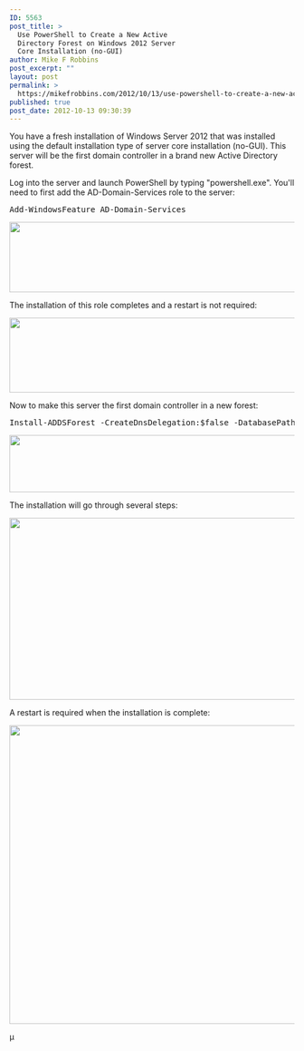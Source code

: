 ```yaml
---
ID: 5563
post_title: >
  Use PowerShell to Create a New Active
  Directory Forest on Windows 2012 Server
  Core Installation (no-GUI)
author: Mike F Robbins
post_excerpt: ""
layout: post
permalink: >
  https://mikefrobbins.com/2012/10/13/use-powershell-to-create-a-new-active-directory-forest-on-windows-2012-server-core-installation-no-gui/
published: true
post_date: 2012-10-13 09:30:39
---
```

You have a fresh installation of Windows Server 2012 that was installed using the default installation type of server core installation (no-GUI). This server will be the first domain controller in a brand new Active Directory forest.

Log into the server and launch PowerShell by typing "powershell.exe". You'll need to first add the AD-Domain-Services role to the server:
<pre class="lang:ps decode:true">Add-WindowsFeature AD-Domain-Services</pre>
<a href="http://mikefrobbins.com/wp-content/uploads/2012/10/posh-newadforest0.jpg"><img class="alignnone size-full wp-image-5565" title="PoSH-newADForest0" alt="" src="http://mikefrobbins.com/wp-content/uploads/2012/10/posh-newadforest0.jpg" width="612" height="124" /></a>

The installation of this role completes and a restart is not required:

<a href="http://mikefrobbins.com/wp-content/uploads/2012/10/posh-newadforest1.jpg"><img class="alignnone size-full wp-image-5564" title="PoSH-newADForest1" alt="" src="http://mikefrobbins.com/wp-content/uploads/2012/10/posh-newadforest1.jpg" width="640" height="132" /></a>

Now to make this server the first domain controller in a new forest:
<pre class="lang:ps decode:true">Install-ADDSForest -CreateDnsDelegation:$false -DatabasePath 'C:\Windows\NTDS' -DomainMode 'Win2012' -DomainName 'mikefrobbins.com' -DomainNetbiosName 'MIKEFROBBINS' -ForestMode 'Win2012' -InstallDns:$true -LogPath 'C:\Windows\NTDS' -NoRebootOnCompletion:$true -SysvolPath 'C:\Windows\SYSVOL' -Force:$true</pre>
<a href="http://mikefrobbins.com/wp-content/uploads/2012/10/posh-newadforest2.jpg"><img class="alignnone size-full wp-image-5566" title="PoSH-newADForest2" alt="" src="http://mikefrobbins.com/wp-content/uploads/2012/10/posh-newadforest2.jpg" width="640" height="101" /></a>

The installation will go through several steps:

<a href="http://mikefrobbins.com/wp-content/uploads/2012/10/posh-newadforest3.jpg"><img class="alignnone size-full wp-image-5567" title="PoSH-newADForest3" alt="" src="http://mikefrobbins.com/wp-content/uploads/2012/10/posh-newadforest3.jpg" width="640" height="321" /></a>

A restart is required when the installation is complete:

<a href="http://mikefrobbins.com/wp-content/uploads/2012/10/posh-newadforest4.jpg"><img class="alignnone size-full wp-image-5568" title="PoSH-newADForest4" alt="" src="http://mikefrobbins.com/wp-content/uploads/2012/10/posh-newadforest4.jpg" width="640" height="527" /></a>

µ